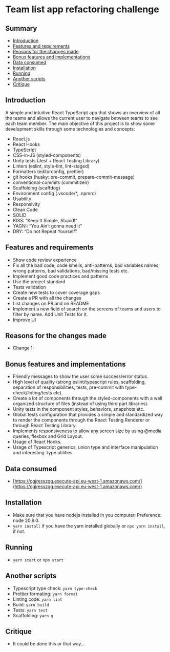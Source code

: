 # Team list app refactoring challenge

## Summary

- [Introduction](#introduction)
- [Features and requirements](#features-and-requirements)
- [Reasons for the changes made](#reasons-for-the-changes-made)
- [Bonus features and implementations](#bonus-features-and-implementations)
- [Data consumed](#data-consumed)
- [Installation](#installation)
- [Running](#running)
- [Another scripts](#another-scripts)
- [Critique](#critique)

## Introduction

A simple and intuitive React TypeScript app that shows an overview of all the teams and allows the current user to navigate between teams to see each team member.
The main objective of this project is to show some development skills through some technologies and concepts:

- React.js
- React Hooks
- TypeScript
- CSS-in-JS (styled-components)
- Unity tests (Jest + React Testing Library)
- Linters (eslint, style-lint, lint-staged)
- Formatters (editorconfig, prettier)
- git hooks (husky: pre-commit, prepare-commit-message)
- conventional-commits (commitizen)
- Scaffolding (scaffdog)
- Environment config (.vscode/\*, .npmrc)
- Usability
- Responsivity
- Clean Code
- SOLID
- KISS: “Keep It Simple, Stupid!”
- YAGNI: “You Ain’t gonna need it”
- DRY: “Do not Repeat Yourself”

## Features and requirements

- Show code review experience
- Fix all the bad code, code smells, anti-patterns, bad variables names, wrong patterns, bad validations, bad/missing tests etc.
- Implement good code practices and patterns
- Use the project standard
- Tests validation
- Create new tests to cover coverage gaps
- Create a PR with all the changes
- List changes on PR and on README
- Implement a new field of search on the screens of teams and users to filter by name. Add Unit Tests for it.
- Improve UI

## Reasons for the changes made

- Change 1:

## Bonus features and implementations

- Friendly messages to show the user some success/error status.
- High level of quality (strong eslint/typescript rules, scaffolding, separation of responsibilities, tests, pre-commit with type-check/linting/tests etc).
- Create a lot of components through the styled-components with a well organized structure of files (instead of using third part libraries).
- Unity tests in the component styles, behaviors, snapshots etc.
- Global tests configuration that provides a simple and standardized way to render the components through the React Testing Renderer or through React Testing Library.
- Implements responsiveness to allow any screen size by using @media queries, flexbox and Grid Layout.
- Usage of React Hooks.
- Usage of Typescript generics, union type and interface manipulation and interesting Type utilities.

## Data consumed

- [https://cgjresszgg.execute-api.eu-west-1.amazonaws.com/](https://cgjresszgg.execute-api.eu-west-1.amazonaws.com/)

## Installation

- Make sure that you have nodejs installed in you computer. Preference: node 20.9.0.
- `yarn install` if you have the yarn installed globally or `npx yarn install`, if not.

## Running

- `yarn start` or `npm start`

## Another scripts

- Typescript type check: `yarn type-check`
- Prettier formating: `yarn format`
- Linting code: `yarn lint`
- Build: `yarn build`
- Tests: `yarn test`
- Scaffolding: `yarn g`

## Critique

- It could be done this or that way...

